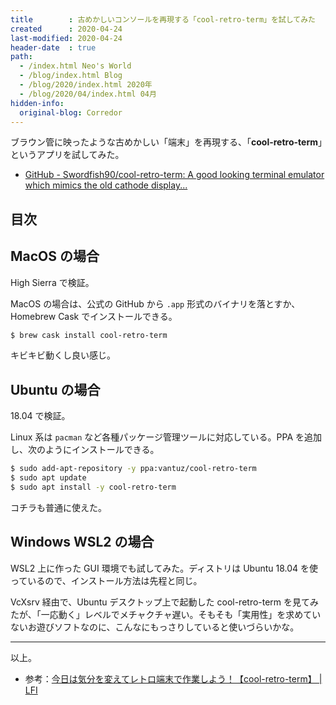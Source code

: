 ```yaml
---
title        : 古めかしいコンソールを再現する「cool-retro-term」を試してみた
created      : 2020-04-24
last-modified: 2020-04-24
header-date  : true
path:
  - /index.html Neo's World
  - /blog/index.html Blog
  - /blog/2020/index.html 2020年
  - /blog/2020/04/index.html 04月
hidden-info:
  original-blog: Corredor
---
```


ブラウン管に映ったような古めかしい「端末」を再現する、「**cool-retro-term**」というアプリを試してみた。

- [GitHub - Swordfish90/cool-retro-term: A good looking terminal emulator which mimics the old cathode display...](https://github.com/Swordfish90/cool-retro-term)

## 目次

## MacOS の場合

High Sierra で検証。

MacOS の場合は、公式の GitHub から `.app` 形式のバイナリを落とすか、Homebrew Cask でインストールできる。

```bash
$ brew cask install cool-retro-term
```

キビキビ動くし良い感じ。

## Ubuntu の場合

18.04 で検証。

Linux 系は `pacman` など各種パッケージ管理ツールに対応している。PPA を追加し、次のようにインストールできる。

```bash
$ sudo add-apt-repository -y ppa:vantuz/cool-retro-term
$ sudo apt update
$ sudo apt install -y cool-retro-term
```

コチラも普通に使えた。

## Windows WSL2 の場合

WSL2 上に作った GUI 環境でも試してみた。ディストリは Ubuntu 18.04 を使っているので、インストール方法は先程と同じ。

VcXsrv 経由で、Ubuntu デスクトップ上で起動した cool-retro-term を見てみたが、「一応動く」レベルでメチャクチャ遅い。そもそも「実用性」を求めていないお遊びソフトなのに、こんなにもっさりしていると使いづらいかな。

---

以上。

- 参考：[今日は気分を変えてレトロ端末で作業しよう！【cool-retro-term】 | LFI](https://linuxfan.info/cool-retro-term)
